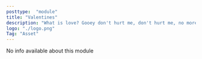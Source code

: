```yaml
---
posttype:  "module"  
title: "Valentines"
description: "What is love? Gooey don't hurt me, don't hurt me, no more ... ♫"
logo: "./logo.png"
Tag: "Asset"
---
```

No info available about this module
